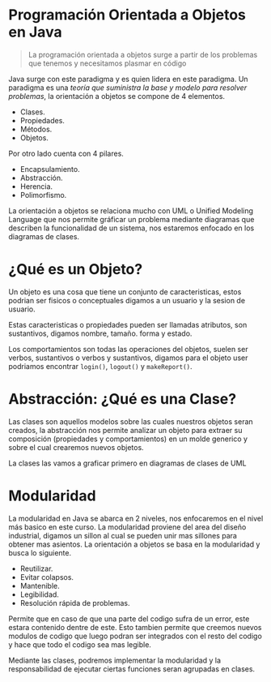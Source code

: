 
# Programación Orientada a Objetos en Java

> La programación orientada a objetos surge a partir de los problemas que tenemos y necesitamos plasmar en código

Java surge con este paradigma y es quien lidera en este paradigma. Un paradigma es una *teoría que suministra la base y modelo para resolver problemas*, la orientación a objetos se compone de 4 elementos.

* Clases.
* Propiedades.
* Métodos.
* Objetos.

Por otro lado cuenta con 4 pilares.

* Encapsulamiento.
* Abstracción.
* Herencia.
* Polimorfismo.

La orientación a objetos se relaciona mucho con UML o Unified Modeling Language que nos permite gráficar un problema mediante diagramas que describen la funcionalidad de un sistema, nos estaremos enfocado en los diagramas de clases.

# ¿Qué es un Objeto?

Un objeto es una cosa que tiene un conjunto de caracteristicas, estos podrian ser fisicos o conceptuales digamos a un usuario y la sesion de usuario.

Estas caracteristicas o propiedades pueden ser llamadas atributos, son sustantivos, digamos nombre, tamaño. forma y estado.

Los comportamientos son todas las operaciones del objetos, suelen ser verbos, sustantivos o verbos y sustantivos, digamos para el objeto user podriamos encontrar `login()`, `logout()` y `makeReport()`.

# Abstracción: ¿Qué es una Clase?

Las clases son aquellos modelos sobre las cuales nuestros objetos seran creados, la abstracción nos permite analizar un objeto para extraer su composición (propiedades y comportamientos) en un molde generico y sobre el cual crearemos nuevos objetos.

La clases las vamos a graficar primero en diagramas de clases de UML

# Modularidad

La modularidad en Java se abarca en 2 niveles, nos enfocaremos en el nivel más basico en este curso. La modularidad proviene del area del diseño industrial, digamos un sillon al cual se pueden unir mas sillones para obtener mas asientos. La orientación a objetos se basa en la modularidad y busca lo siguiente.

* Reutilizar.
* Evitar colapsos.
* Mantenible.
* Legibilidad.
* Resolución rápida de problemas.

Permite que en caso de que una parte del codigo sufra de un error, este estara contenido dentre de este. Esto tambien permite que creemos nuevos modulos de codigo que luego podran ser integrados con el resto del codigo y hace que todo el codigo sea mas legible.

Mediante las clases, podremos implementar la modularidad y la responsabilidad de ejecutar ciertas funciones seran agrupadas en clases.